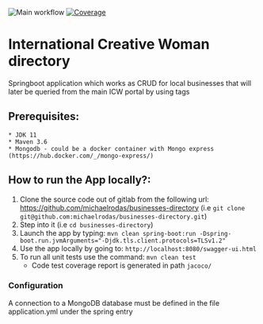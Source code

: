 ![Main workflow](https://github.com/mibeth/businesses-directory/workflows/Main%20workflow/badge.svg?branch=master)
[![Coverage](https://sonarcloud.io/api/project_badges/measure?project=mibeth_businesses-directory&metric=coverage)](https://sonarcloud.io/dashboard?id=mibeth_businesses-directory)

# International Creative Woman directory
Springboot application which works as CRUD for local businesses that will later be queried from the main ICW portal by using tags

## Prerequisites:
	* JDK 11
	* Maven 3.6
	* Mongodb - could be a docker container with Mongo express (https://hub.docker.com/_/mongo-express/)

## How to run the App locally?:
1. Clone the source code out of gitlab from the following url: https://github.com/michaelrodas/businesses-directory
   (i.e `git clone git@github.com:michaelrodas/businesses-directory.git`)
2. Step into it (i.e `cd businesses-directory`)
3. Launch the app by typing:  `mvn clean spring-boot:run -Dspring-boot.run.jvmArguments="-Djdk.tls.client.protocols=TLSv1.2"`
4. Use the app locally by going to: `http://localhost:8080/swagger-ui.html`
5. To run all unit tests use the command: `mvn clean test`
   * Code test coverage report is generated in path `jacoco/`
   
### Configuration
A connection to a MongoDB database must be defined in the file application.yml under the spring entry